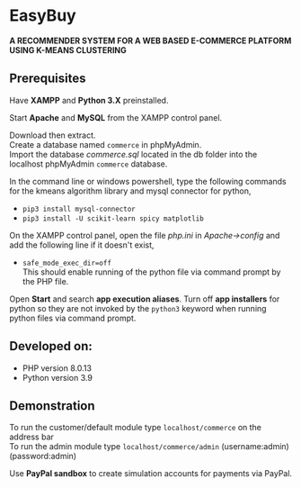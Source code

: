 # EasyBuy
**A RECOMMENDER SYSTEM FOR A WEB BASED E-COMMERCE PLATFORM USING K-MEANS CLUSTERING**

## Prerequisites

Have **XAMPP** and **Python 3.X** preinstalled.

Start **Apache** and **MySQL** from the XAMPP control panel.

Download then extract.  
Create a database named ```commerce``` in phpMyAdmin.  
Import the database *commerce.sql* located in the db folder into the localhost phpMyAdmin ```commerce``` database. 

In the command line or windows powershell, type the following commands for the kmeans algorithm library and mysql connector for python,  
- ```pip3 install mysql-connector```  
- ```pip3 install -U scikit-learn spicy matplotlib```  

On the XAMPP control panel, open the file *php.ini* in *Apache->config* and add the following line if it doesn't exist,  
- ```safe_mode_exec_dir=off```  
This should enable running of the python file via command prompt by the PHP file. 
  
Open **Start** and search **app execution aliases**. Turn off **app installers** for python so they are not invoked by the ```python3``` keyword when running python files via command prompt.
  
## Developed on:  
- PHP version 8.0.13  
- Python version 3.9

## Demonstration

To run the customer/default module type ```localhost/commerce``` on the address bar  
To run the admin module type ```localhost/commerce/admin``` (username:admin)(password:admin)

Use **PayPal sandbox** to create simulation accounts for payments via PayPal.
